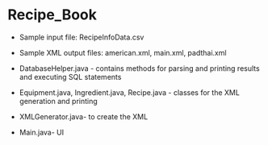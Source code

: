 # Recipe_Book

- Sample input file: RecipeInfoData.csv
- Sample XML output files: american.xml, main.xml, padthai.xml 

- DatabaseHelper.java - contains methods for parsing and printing results and executing SQL statements
- Equipment.java, Ingredient.java, Recipe.java - classes for the XML generation and printing 
- XMLGenerator.java- to create the XML 
- Main.java- UI
